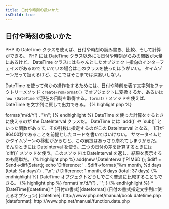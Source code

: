```yaml
---
title: 日付や時刻の扱いかた
isChild: true
---
```


## 日付や時刻の扱いかた

PHP の DateTime クラスを使えば、日付や時刻の読み書き、比較、そして計算ができる。
PHP には DateTime クラス以外にも日付や時刻がらみの関数が大量にあるけど、
DateTime クラスにはちゃんとしたオブジェクト指向のインターフェイスがあるので
たいていの場合はこのクラスを使ったほうがいい。
タイムゾーンだって扱えるけど、ここではそこまでは深追いしない。

DateTime を使って何かの操作をするためには、日付や時刻を表す文字列をファクトリーメソッド
`createFromFormat()` でオブジェクトに変換するか、あるいは `new \DateTime`
で現在の日時を取得する。`format()` メソッドを使えば、DateTime を文字列に戻して出力できる。
{% highlight php %}
<?php
$raw = '22. 11. 1968';
$start = \DateTime::createFromFormat('d. m. Y', $raw);

echo 'Start date: ' . $start->format('m/d/Y') . "\n";
{% endhighlight %}

DateTime を使った計算をするときに使えるのが the DateInterval クラスだ。
DateTime には `add()` や `sub()` といった関数があって、その引数に指定するのがこの DateInterval となる。
1日が86400秒であることを前提としたコードを書いてはいけない。
サマータイムとかタイムゾーンの移動がからむと、この前提はあっさり崩れてしまうからだ。
そんなときには DateInterval を使う。二つの日付の差を計算するときには
`diff()` メソッドを使う。このメソッドは DateInterval を返し、結果を表示するのも簡単だ。
{% highlight php %}
<?php
// $start をコピーして、1か月と6日を足す
$end = clone $start;
$end->add(new \DateInterval('P1M6D'));

$diff = $end->diff($start);
echo 'Difference: ' . $diff->format('%m month, %d days (total: %a days)') . "\n";
// Difference: 1 month, 6 days (total: 37 days)
{% endhighlight %}

DateTime オブジェクトどうしでごく普通に比較することもできる。
{% highlight php %}
<?php
if ($start < $end) {
    echo "Start is before end!\n";
}
{% endhighlight %}

最後にもうひとつ DatePeriod クラスの例を示そう。繰り返し発生するイベントを順に処理するときに使える。
開始日時と終了日時を表す二つの DateTime 、そしてイベントの間隔を受け取って、すべてのイベントを返すものだ。
{% highlight php %}
<?php
// $start から $end までの間のすべての木曜日を返す
$periodInterval = \DateInterval::createFromDateString('first thursday');
$periodIterator = new \DatePeriod($start, $periodInterval, $end, \DatePeriod::EXCLUDE_START_DATE);
foreach ($periodIterator as $date) {
    // 毎木曜日を表示する
    echo $date->format('m/d/Y') . ' ';
}
{% endhighlight %}

* [DateTime][datetime]
* [日付の書式][dateformat] (日付の書式指定文字列に使えるオプション)

[datetime]: http://www.php.net/manual/book.datetime.php
[dateformat]: http://www.php.net/manual/function.date.php
